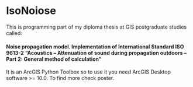 # IsoNoiose
This is programming part of my diploma thesis at GIS postgraduate studies called:
#### Noise propagation model. Implementation of International Standard ISO 9613-2 “Acoustics – Attenuation of sound during propagation outdoors – Part 2: General method of calculation”
It is an ArcGIS Python Toolbox so to use it you need ArcGIS Desktop software >= 10.0.
To find more check poster.

